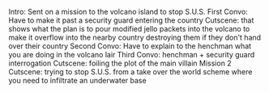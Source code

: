 Intro: Sent on a mission to the volcano island to stop S.U.S.
First Convo: Have to make it past a security guard entering the country
Cutscene: that shows what the plan is to pour modified jello packets into the volcano to make it overflow into the nearby country destroying them if they don't hand over their country
Second Convo: Have to explain to the henchman what you are doing in the volcano lair
Third Convo: henchman + security guard interrogation
Cutscene: foiling the plot of the main villain
Mission 2 Cutscene: trying to stop S.U.S. from a take over the world scheme where you need to infiltrate an underwater base
